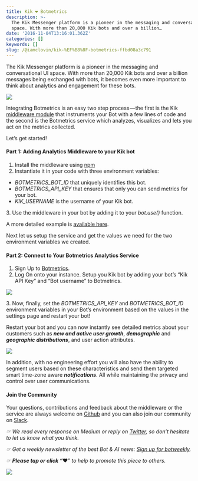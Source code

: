 ```yaml
---
title: Kik ❤️ Botmetrics
description: >-
  The Kik Messenger platform is a pioneer in the messaging and conversational UI
  space. With more than 20,000 Kik bots and over a billion…
date: '2016-11-04T13:16:01.362Z'
categories: []
keywords: []
slug: /@iamclovin/kik-%EF%B8%8F-botmetrics-ffbd08a3c791
---
```


The Kik Messenger platform is a pioneer in the messaging and conversational UI space. With more than 20,000 Kik bots and over a billion messages being exchanged with bots, it becomes even more important to think about analytics and engagement for these bots.

![](https://cdn-images-1.medium.com/max/800/1*Wuf0Z-RA11XYj2MlIsCA5Q.png)

Integrating Botmetrics is an easy two step process — the first is the Kik [middleware module](https://github.com/botmetrics/botmetrics-kik-middleware) that instruments your Bot with a few lines of code and the second is the Botmetrics service which analyzes, visualizes and lets you act on the metrics collected.

Let’s get started!

#### Part 1: Adding Analytics Middleware to your Kik bot

1.  Install the middleware using [npm](https://www.npmjs.com/package/botmetrics-kik-middleware)
2.  Instantiate it in your code with three environment variables:

*   _BOTMETRICS\_BOT\_ID_ that uniquely identifies this bot.
*   _BOTMETRICS\_API\_KEY_ that ensures that only you can send metrics for your bot.
*   _KIK\_USERNAME_ is the username of your Kik bot.

3\. Use the middleware in your bot by adding it to your _bot.use()_ function.

A more detailed example is [available here](https://github.com/botmetrics/botmetrics-botframework-middleware/blob/master/examples/example.js).

Next let us setup the service and get the values we need for the two environment variables we created.

#### Part 2: Connect to Your Botmetrics Analytics Service

1.  Sign Up to [Botmetrics](https://www.getbotmetrics.com/users/sign_up).
2.  Log On onto your instance. Setup you Kik bot by adding your bot’s “Kik API Key” and “Bot username” to Botmetrics.

![](https://cdn-images-1.medium.com/max/800/1*qzLjmkZU2E-kin3StBzqwg.png)

3\. Now, finally, set the _BOTMETRICS\_API\_KEY_ and _BOTMETRICS\_BOT\_ID_ environment variables in your Bot’s environment based on the values in the settings page and restart your bot!

Restart your bot and you can now instantly see detailed metrics about your customers such as **_new and active user growth_**, **_demographic_** and **_geographic distributions_**, and user action attributes.

![](https://cdn-images-1.medium.com/max/800/1*P6uEb0oWQZNkLTkNjNa0jw.png)

In addition, with no engineering effort you will also have the ability to segment users based on these characteristics and send them targeted smart time-zone aware **_notifications_**. All while maintaining the privacy and control over user communications.

#### Join the Community

Your questions, contributions and feedback about the middleware or the service are always welcome on [Github](http://github.com/botmetrics/botmetrics-botframework-middleware) and you can also join our community on [Slack](https://slack.getbotmetrics.com).

_☞ We read every response on Medium or reply on_ [_Twitter_](https://www.twitter.com/getbotmetrics)_, so don’t hesitate to let us know what you think._

_☞ Get a weekly newsletter of the best Bot & AI news:_ [_Sign up for botweekly_](http://www.botweekly.com)_._

_☞_ **_Please tap or click “︎_**❤” _to help to promote this piece to others._

![](https://cdn-images-1.medium.com/max/800/1*kn4xNt5XDklXxzfhOtJI_w.gif)